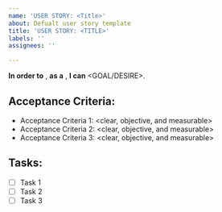 ```yaml
---
name: 'USER STORY: <Title>'
about: Defualt user story template
title: 'USER STORY: <TITLE>'
labels: ''
assignees: ''

---
```


**In order to** <RECEIVE BENEFIT>, **as a** <ROLE>, **I can** <GOAL/DESIRE>.
				
## Acceptance Criteria:
- Acceptance Criteria 1: <clear, objective, and measurable>
- Acceptance Criteria 2: <clear, objective, and measurable>
- Acceptance Criteria 3: <clear, objective, and measurable>
				
## Tasks:
- [ ] Task 1
- [ ] Task 2
- [ ] Task 3
